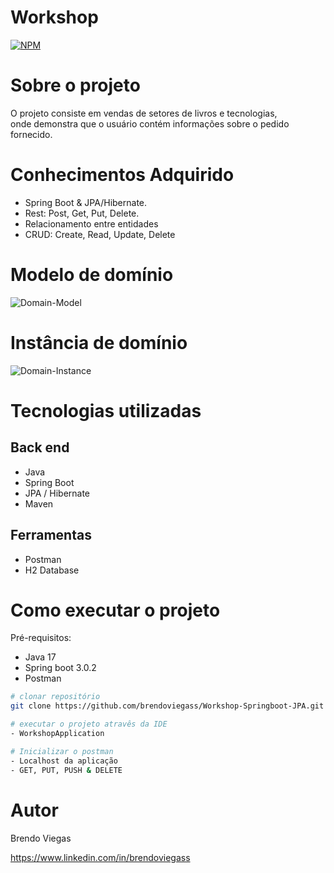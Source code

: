 # Workshop 
[![NPM](https://img.shields.io/npm/l/react)](https://github.com/brendoviegass/Workshop-Springboot-JPA/blob/main/LICENCE)

# Sobre o projeto
O projeto consiste em vendas de setores de livros e tecnologias, <br> onde demonstra que o usuário contém informações sobre o pedido fornecido. 

# Conhecimentos Adquirido
- Spring Boot & JPA/Hibernate.
- Rest: Post, Get, Put, Delete.
- Relacionamento entre entidades
- CRUD: Create, Read, Update, Delete

# Modelo de domínio
![Domain-Model](https://user-images.githubusercontent.com/120658693/214983187-a312ab5c-9023-4d93-a67c-4b542751c284.png)

# Instância de domínio
![Domain-Instance](https://user-images.githubusercontent.com/120658693/214983253-73e45043-4c12-4bee-a28c-cc8d9f8fbac9.png)

# Tecnologias utilizadas

## Back end
- Java
- Spring Boot
- JPA / Hibernate
- Maven

## Ferramentas
- Postman
- H2 Database

# Como executar o projeto
Pré-requisitos:
- Java 17
- Spring boot 3.0.2
- Postman

```bash
# clonar repositório
git clone https://github.com/brendoviegass/Workshop-Springboot-JPA.git

# executar o projeto atravês da IDE
- WorkshopApplication

# Inicializar o postman
- Localhost da aplicação
- GET, PUT, PUSH & DELETE

```

# Autor

Brendo Viegas

https://www.linkedin.com/in/brendoviegass

